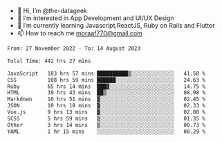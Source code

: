 - 👋 Hi, I’m @the-datageek
- 👀 I’m interested in App Development and UI/UX Design
- 🌱 I’m currently learning Javascript,ReactJS, Ruby on Rails and Flutter
- 📫 How to reach me moraaf770@gmail.com

<!---
the-datageek/the-datageek is a ✨ special ✨ repository because its `README.md` (this file) appears on your GitHub profile.
You can click the Preview link to take a look at your changes.
--->
<!--START_SECTION:waka-->

```txt
From: 27 November 2022 - To: 14 August 2023

Total Time: 442 hrs 27 mins

JavaScript   183 hrs 57 mins ██████████▒░░░░░░░░░░░░░░   41.58 %
CSS          108 hrs 59 mins ██████░░░░░░░░░░░░░░░░░░░   24.63 %
Ruby         65 hrs 14 mins  ███▓░░░░░░░░░░░░░░░░░░░░░   14.75 %
HTML         39 hrs 43 mins  ██▒░░░░░░░░░░░░░░░░░░░░░░   08.98 %
Markdown     10 hrs 51 mins  ▓░░░░░░░░░░░░░░░░░░░░░░░░   02.45 %
JSON         10 hrs 18 mins  ▓░░░░░░░░░░░░░░░░░░░░░░░░   02.33 %
Vue.js       9 hrs 13 mins   ▓░░░░░░░░░░░░░░░░░░░░░░░░   02.08 %
SCSS         5 hrs 59 mins   ▒░░░░░░░░░░░░░░░░░░░░░░░░   01.35 %
Other        3 hrs 14 mins   ▒░░░░░░░░░░░░░░░░░░░░░░░░   00.73 %
YAML         1 hr 15 mins    ░░░░░░░░░░░░░░░░░░░░░░░░░   00.29 %
```

<!--END_SECTION:waka-->
